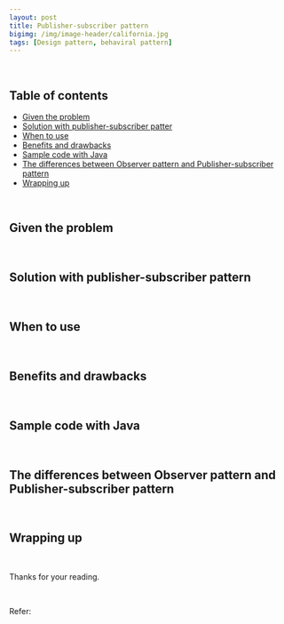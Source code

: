 ```yaml
---
layout: post
title: Publisher-subscriber pattern
bigimg: /img/image-header/california.jpg
tags: [Design pattern, behaviral pattern]
---
```





<br>

## Table of contents
- [Given the problem](#given-the-problem)
- [Solution with publisher-subscriber patter](#solution-with-publisher-subscriber-pattern)
- [When to use](#when-to-use)
- [Benefits and drawbacks](#benefits-and-drawbacks)
- [Sample code with Java](#sample-code-with-java)
- [The differences between Observer pattern and Publisher-subscriber pattern](#the-differences-between-observer-pattern-and-publisher-subscriber-pattern)
- [Wrapping up](#wrapping-up)

<br>

## Given the problem





<br>

## Solution with publisher-subscriber pattern




<br>

## When to use




<br>

## Benefits and drawbacks



<br>

## Sample code with Java




<br>

## The differences between Observer pattern and Publisher-subscriber pattern





<br>

## Wrapping up



<br>

Thanks for your reading.

<br>

Refer:

[]()